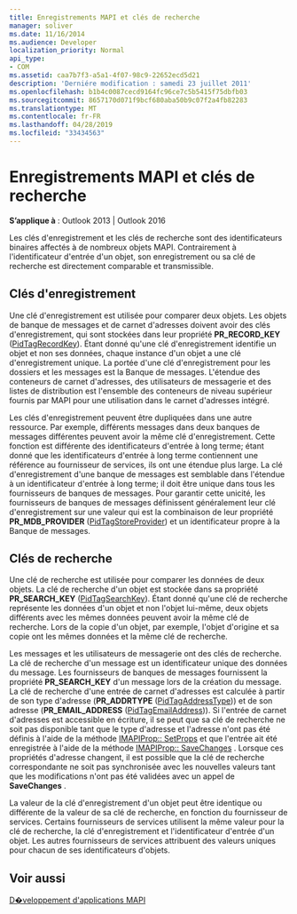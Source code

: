 ```yaml
---
title: Enregistrements MAPI et clés de recherche
manager: soliver
ms.date: 11/16/2014
ms.audience: Developer
localization_priority: Normal
api_type:
- COM
ms.assetid: caa7b7f3-a5a1-4f07-98c9-22652ecd5d21
description: 'Derniére modification : samedi 23 juillet 2011'
ms.openlocfilehash: b1b4c0087cecd9164fc96ce7c5b5415f75dbfb03
ms.sourcegitcommit: 8657170d071f9bcf680aba50b9c07f2a4fb82283
ms.translationtype: MT
ms.contentlocale: fr-FR
ms.lasthandoff: 04/28/2019
ms.locfileid: "33434563"
---
```

# <a name="mapi-record-and-search-keys"></a>Enregistrements MAPI et clés de recherche

  
  
**S’applique à** : Outlook 2013 | Outlook 2016 
  
Les clés d'enregistrement et les clés de recherche sont des identificateurs binaires affectés à de nombreux objets MAPI. Contrairement à l'identificateur d'entrée d'un objet, son enregistrement ou sa clé de recherche est directement comparable et transmissible. 
  
## <a name="record-keys"></a>Clés d'enregistrement

Une clé d'enregistrement est utilisée pour comparer deux objets. Les objets de banque de messages et de carnet d'adresses doivent avoir des clés d'enregistrement, qui sont stockées dans leur propriété **PR_RECORD_KEY** ([PidTagRecordKey](pidtagrecordkey-canonical-property.md)). Étant donné qu'une clé d'enregistrement identifie un objet et non ses données, chaque instance d'un objet a une clé d'enregistrement unique. La portée d'une clé d'enregistrement pour les dossiers et les messages est la Banque de messages. L'étendue des conteneurs de carnet d'adresses, des utilisateurs de messagerie et des listes de distribution est l'ensemble des conteneurs de niveau supérieur fournis par MAPI pour une utilisation dans le carnet d'adresses intégré.
  
Les clés d'enregistrement peuvent être dupliquées dans une autre ressource. Par exemple, différents messages dans deux banques de messages différentes peuvent avoir la même clé d'enregistrement. Cette fonction est différente des identificateurs d'entrée à long terme; étant donné que les identificateurs d'entrée à long terme contiennent une référence au fournisseur de services, ils ont une étendue plus large. La clé d'enregistrement d'une banque de messages est semblable dans l'étendue à un identificateur d'entrée à long terme; il doit être unique dans tous les fournisseurs de banques de messages. Pour garantir cette unicité, les fournisseurs de banques de messages définissent généralement leur clé d'enregistrement sur une valeur qui est la combinaison de leur propriété **PR_MDB_PROVIDER** ([PidTagStoreProvider](pidtagstoreprovider-canonical-property.md)) et un identificateur propre à la Banque de messages.
  
## <a name="search-keys"></a>Clés de recherche

Une clé de recherche est utilisée pour comparer les données de deux objets. La clé de recherche d'un objet est stockée dans sa propriété **PR_SEARCH_KEY** ([PidTagSearchKey](pidtagsearchkey-canonical-property.md)). Étant donné qu'une clé de recherche représente les données d'un objet et non l'objet lui-même, deux objets différents avec les mêmes données peuvent avoir la même clé de recherche. Lors de la copie d'un objet, par exemple, l'objet d'origine et sa copie ont les mêmes données et la même clé de recherche.
  
Les messages et les utilisateurs de messagerie ont des clés de recherche. La clé de recherche d'un message est un identificateur unique des données du message. Les fournisseurs de banques de messages fournissent la propriété **PR_SEARCH_KEY** d'un message lors de la création du message. La clé de recherche d'une entrée de carnet d'adresses est calculée à partir de son type d'adresse (**PR_ADDRTYPE** ([PidTagAddressType](pidtagaddresstype-canonical-property.md))) et de son adresse (**PR_EMAIL_ADDRESS** ([PidTagEmailAddress](pidtagemailaddress-canonical-property.md))). Si l'entrée de carnet d'adresses est accessible en écriture, il se peut que sa clé de recherche ne soit pas disponible tant que le type d'adresse et l'adresse n'ont pas été définis à l'aide de la méthode [IMAPIProp:: SetProps](imapiprop-setprops.md) et que l'entrée ait été enregistrée à l'aide de la méthode [IMAPIProp:: SaveChanges](imapiprop-savechanges.md) . Lorsque ces propriétés d'adresse changent, il est possible que la clé de recherche correspondante ne soit pas synchronisée avec les nouvelles valeurs tant que les modifications n'ont pas été validées avec un appel de **SaveChanges** . 
  
La valeur de la clé d'enregistrement d'un objet peut être identique ou différente de la valeur de sa clé de recherche, en fonction du fournisseur de services. Certains fournisseurs de services utilisent la même valeur pour la clé de recherche, la clé d'enregistrement et l'identificateur d'entrée d'un objet. Les autres fournisseurs de services attribuent des valeurs uniques pour chacun de ses identificateurs d'objets. 
  
## <a name="see-also"></a>Voir aussi



[D�veloppement d'applications MAPI](mapi-application-development.md)

